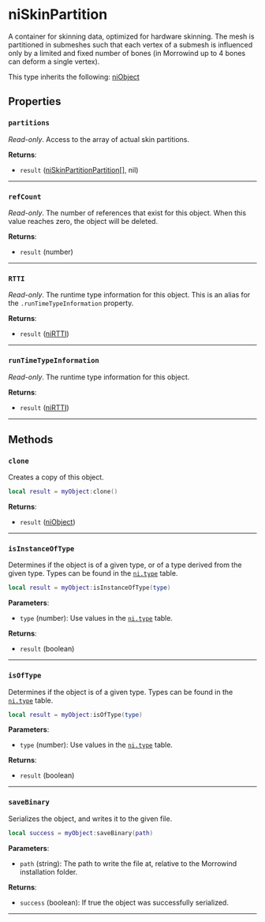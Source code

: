<!---
	This file is autogenerated. Do not edit this file manually. Your changes will be ignored.
	More information: https://github.com/MWSE/MWSE/tree/master/docs
-->

# niSkinPartition

A container for skinning data, optimized for hardware skinning. The mesh is partitioned in submeshes such that each vertex of a submesh is influenced only by a limited and fixed number of bones (in Morrowind up to 4 bones can deform a single vertex).

This type inherits the following: [niObject](../../types/niObject)
## Properties

### `partitions`

*Read-only*. Access to the array of actual skin partitions.

**Returns**:

* `result` ([niSkinPartitionPartition](../../types/niSkinPartitionPartition)[], nil)

***

### `refCount`

*Read-only*. The number of references that exist for this object. When this value reaches zero, the object will be deleted.

**Returns**:

* `result` (number)

***

### `RTTI`

*Read-only*. The runtime type information for this object. This is an alias for the `.runTimeTypeInformation` property.

**Returns**:

* `result` ([niRTTI](../../types/niRTTI))

***

### `runTimeTypeInformation`

*Read-only*. The runtime type information for this object.

**Returns**:

* `result` ([niRTTI](../../types/niRTTI))

***

## Methods

### `clone`

Creates a copy of this object.

```lua
local result = myObject:clone()
```

**Returns**:

* `result` ([niObject](../../types/niObject))

***

### `isInstanceOfType`

Determines if the object is of a given type, or of a type derived from the given type. Types can be found in the [`ni.type`](https://mwse.github.io/MWSE/references/ni/types/) table.

```lua
local result = myObject:isInstanceOfType(type)
```

**Parameters**:

* `type` (number): Use values in the [`ni.type`](https://mwse.github.io/MWSE/references/ni/types/) table.

**Returns**:

* `result` (boolean)

***

### `isOfType`

Determines if the object is of a given type. Types can be found in the [`ni.type`](https://mwse.github.io/MWSE/references/ni/types/) table.

```lua
local result = myObject:isOfType(type)
```

**Parameters**:

* `type` (number): Use values in the [`ni.type`](https://mwse.github.io/MWSE/references/ni/types/) table.

**Returns**:

* `result` (boolean)

***

### `saveBinary`

Serializes the object, and writes it to the given file.

```lua
local success = myObject:saveBinary(path)
```

**Parameters**:

* `path` (string): The path to write the file at, relative to the Morrowind installation folder.

**Returns**:

* `success` (boolean): If true the object was successfully serialized.

***

